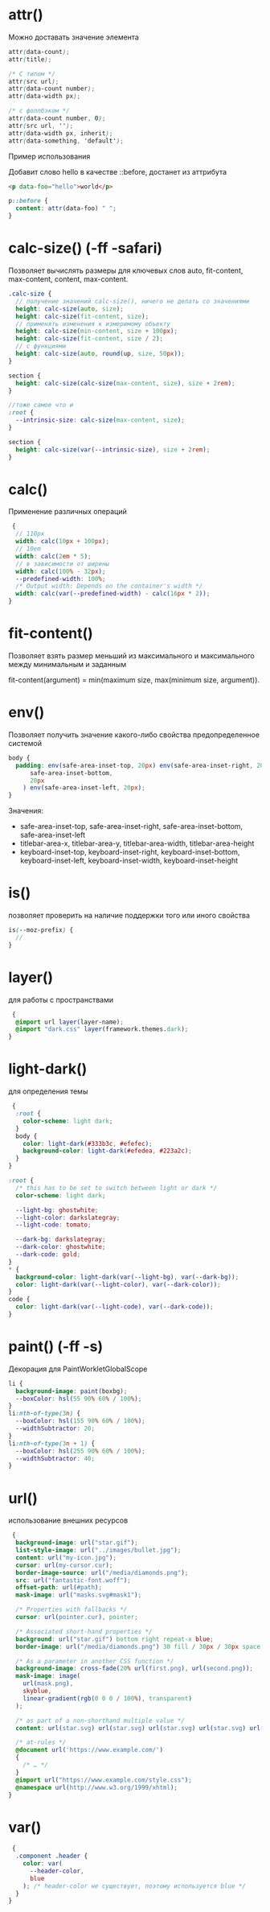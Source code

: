 <!-- attr() ---------------------------------------------------------------------------------------------------------------------------->

# attr()

Можно доставать значение элемента

```scss
attr(data-count);
attr(title);

/* С типом */
attr(src url);
attr(data-count number);
attr(data-width px);

/* с фоллбэком */
attr(data-count number, 0);
attr(src url, '');
attr(data-width px, inherit);
attr(data-something, 'default');
```

Пример использования

Добавит слово hello в качестве ::before, достанет из аттрибута

```html
<p data-foo="hello">world</p>
```

```scss
p::before {
  content: attr(data-foo) " ";
}
```

<!-- calc-size()---------------------------------------------------------------------------------------------------------------------------->

# calc-size() (-ff -safari)

Позволяет вычислять размеры для ключевых слов auto, fit-content, max-content, content, max-content.

```scss
.calc-size {
  // получение значений calc-size(), ничего не делать со значениями
  height: calc-size(auto, size);
  height: calc-size(fit-content, size);
  // применять изменения к измеримому объекту
  height: calc-size(min-content, size + 100px);
  height: calc-size(fit-content, size / 2);
  // с функциями
  height: calc-size(auto, round(up, size, 50px));
}
```

```scss
section {
  height: calc-size(calc-size(max-content, size), size + 2rem);
}

//тоже самое что и
:root {
  --intrinsic-size: calc-size(max-content, size);
}

section {
  height: calc-size(var(--intrinsic-size), size + 2rem);
}
```

<!-- calc() ---------------------------------------------------------------------------------------------------------------------------------->

# calc()

Применение различных операций

```scss
 {
  // 110px
  width: calc(10px + 100px);
  // 10em
  width: calc(2em * 5);
  // в зависимости от ширины
  width: calc(100% - 32px);
  --predefined-width: 100%;
  /* Output width: Depends on the container's width */
  width: calc(var(--predefined-width) - calc(16px * 2));
}
```

<!-- fit-content()  ------------------------------------------------------------------------------------------------------------------------>

# fit-content()

Позволяет взять размер меньший из максимального и максимального между минимальным и заданным

fit-content(argument) = min(maximum size, max(minimum size, argument)).

<!-- env()---------------------------------------------------------------------------------------------------------------------------------->

# env()

Позволяет получить значение какого-либо свойства предопределенное системой

```scss
body {
  padding: env(safe-area-inset-top, 20px) env(safe-area-inset-right, 20px) env(
      safe-area-inset-bottom,
      20px
    ) env(safe-area-inset-left, 20px);
}
```

Значения:

- safe-area-inset-top, safe-area-inset-right, safe-area-inset-bottom, safe-area-inset-left
- titlebar-area-x, titlebar-area-y, titlebar-area-width, titlebar-area-height
- keyboard-inset-top, keyboard-inset-right, keyboard-inset-bottom, keyboard-inset-left, keyboard-inset-width, keyboard-inset-height

<!-- is() ---------------------------------------------------------------------------------------------------------------------------------->

# is()

позволяет проверить на наличие поддержки того или иного свойства

```scss
is(--moz-prefix) {
  //
}
```

<!-- layer() ---------------------------------------------------------------------------------------------------------------------------->

# layer()

для работы с пространствами

```scss
 {
  @import url layer(layer-name);
  @import "dark.css" layer(framework.themes.dark);
}
```

<!-- light-dark() ---------------------------------------------------------------------------------------------------------------------------->

# light-dark()

для определения темы

```scss
 {
  :root {
    color-scheme: light dark;
  }
  body {
    color: light-dark(#333b3c, #efefec);
    background-color: light-dark(#efedea, #223a2c);
  }
}
```

```scss
:root {
  /* this has to be set to switch between light or dark */
  color-scheme: light dark;

  --light-bg: ghostwhite;
  --light-color: darkslategray;
  --light-code: tomato;

  --dark-bg: darkslategray;
  --dark-color: ghostwhite;
  --dark-code: gold;
}
* {
  background-color: light-dark(var(--light-bg), var(--dark-bg));
  color: light-dark(var(--light-color), var(--dark-color));
}
code {
  color: light-dark(var(--light-code), var(--dark-code));
}
```

<!-- paint() ---------------------------------------------------------------------------------------------------------------------------->

# paint() (-ff -s)

Декорация для PaintWorkletGlobalScope

```scss
li {
  background-image: paint(boxbg);
  --boxColor: hsl(55 90% 60% / 100%);
}
li:nth-of-type(3n) {
  --boxColor: hsl(155 90% 60% / 100%);
  --widthSubtractor: 20;
}
li:nth-of-type(3n + 1) {
  --boxColor: hsl(255 90% 60% / 100%);
  --widthSubtractor: 40;
}
```

<!-- url()---------------------------------------------------------------------------------------------------------------------------->

# url()

использование внешних ресурсов

```scss
 {
  background-image: url("star.gif");
  list-style-image: url("../images/bullet.jpg");
  content: url("my-icon.jpg");
  cursor: url(my-cursor.cur);
  border-image-source: url("/media/diamonds.png");
  src: url("fantastic-font.woff");
  offset-path: url(#path);
  mask-image: url("masks.svg#mask1");

  /* Properties with fallbacks */
  cursor: url(pointer.cur), pointer;

  /* Associated short-hand properties */
  background: url("star.gif") bottom right repeat-x blue;
  border-image: url("/media/diamonds.png") 30 fill / 30px / 30px space;

  /* As a parameter in another CSS function */
  background-image: cross-fade(20% url(first.png), url(second.png));
  mask-image: image(
    url(mask.png),
    skyblue,
    linear-gradient(rgb(0 0 0 / 100%), transparent)
  );

  /* as part of a non-shorthand multiple value */
  content: url(star.svg) url(star.svg) url(star.svg) url(star.svg) url(star.svg);

  /* at-rules */
  @document url('https://www.example.com/')
  {
    /* … */
  }
  @import url("https://www.example.com/style.css");
  @namespace url(http://www.w3.org/1999/xhtml);
}
```

<!-- var() ---------------------------------------------------------------------------------------------------------------------------->

# var()

```scss
 {
  .component .header {
    color: var(
      --header-color,
      blue
    ); /* header-color не существует, поэтому используется blue */
  }
}
```

